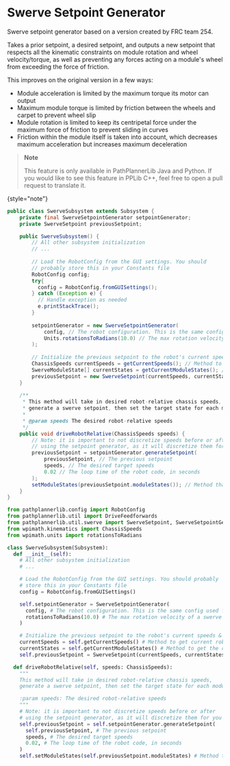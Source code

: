 # Swerve Setpoint Generator

Swerve setpoint generator based on a version created by FRC team 254.

Takes a prior setpoint, a desired setpoint, and outputs a new setpoint that respects all the kinematic constraints on
module rotation and wheel velocity/torque, as well as preventing any forces acting on a module's wheel from exceeding
the force of friction.

This improves on the original version in a few ways:

* Module acceleration is limited by the maximum torque its motor can output
* Maximum module torque is limited by friction between the wheels and carpet to prevent wheel slip
* Module rotation is limited to keep its centripetal force under the maximum force of friction to prevent sliding in
  curves
* Friction within the module itself is taken into account, which decreases maximum acceleration but increases maximum
  deceleration

> **Note**
>
> This feature is only available in PathPlannerLib Java and Python. If you would like to see this feature in PPLib C++,
> feel free to open a pull request to translate it.
>
{style="note"}

<tabs group="pplib-language">
<tab title="Java" group-key="java">

```Java
public class SwerveSubsystem extends Subsystem {
    private final SwerveSetpointGenerator setpointGenerator;
    private SwerveSetpoint previousSetpoint;

    public SwerveSubsystem() {
        // All other subsystem initialization
        // ...
        
        // Load the RobotConfig from the GUI settings. You should 
        // probably store this in your Constants file
        RobotConfig config;
        try{
          config = RobotConfig.fromGUISettings();
        } catch (Exception e) {
          // Handle exception as needed
          e.printStackTrace();
        }
        
        setpointGenerator = new SwerveSetpointGenerator(
            config, // The robot configuration. This is the same config used for generating trajectories and running path following commands.
            Units.rotationsToRadians(10.0) // The max rotation velocity of a swerve module in radians per second. This should probably be stored in your Constants file
        );
        
        // Initialize the previous setpoint to the robot's current speeds & module states
        ChassisSpeeds currentSpeeds = getCurrentSpeeds(); // Method to get current robot-relative chassis speeds
        SwerveModuleState[] currentStates = getCurrentModuleStates(); // Method to get the current swerve module states
        previousSetpoint = new SwerveSetpoint(currentSpeeds, currentStates, DriveFeedforwards.zeros(config.numModules));
    }
    
    /**
     * This method will take in desired robot-relative chassis speeds,
     * generate a swerve setpoint, then set the target state for each module
     *
     * @param speeds The desired robot-relative speeds
     */
    public void driveRobotRelative(ChassisSpeeds speeds) {
        // Note: it is important to not discretize speeds before or after
        // using the setpoint generator, as it will discretize them for you
        previousSetpoint = setpointGenerator.generateSetpoint(
            previousSetpoint, // The previous setpoint
            speeds, // The desired target speeds
            0.02 // The loop time of the robot code, in seconds
        );
        setModuleStates(previousSetpoint.moduleStates()); // Method that will drive the robot given target module states
    }
}
```

</tab>
<tab title="Python" group-key="python">

```Python
from pathplannerlib.config import RobotConfig
from pathplannerlib.util import DriveFeedforwards
from pathplannerlib.util.swerve import SwerveSetpoint, SwerveSetpointGenerator
from wpimath.kinematics import ChassisSpeeds
from wpimath.units import rotationsToRadians

class SwerveSubsystem(Subsystem):
  def __init__(self):
    # All other subsystem initialization
    # ...

    # Load the RobotConfig from the GUI settings. You should probably
    # store this in your Constants file
    config = RobotConfig.fromGUISettings()

    self.setpointGenerator = SwerveSetpointGenerator(
      config, # The robot configuration. This is the same config used for generating trajectories and running path following commands.
      rotationsToRadians(10.0) # The max rotation velocity of a swerve module in radians per second. This should probably be stored in your Constants file
    )

    # Initialize the previous setpoint to the robot's current speeds & module states
    currentSpeeds = self.getCurrentSpeeds() # Method to get current robot-relative chassis speeds
    currentStates = self.getCurrentModuleStates() # Method to get the current swerve module states
    self.previousSetpoint = SwerveSetpoint(currentSpeeds, currentStates, DriveFeedforwards.zeros(config.numModules))

  def driveRobotRelative(self, speeds: ChassisSpeeds):
    """
    This method will take in desired robot-relative chassis speeds,
    generate a swerve setpoint, then set the target state for each module

    :param speeds: The desired robot-relative speeds
    """
    # Note: it is important to not discretize speeds before or after
    # using the setpoint generator, as it will discretize them for you
    self.previousSetpoint = self.setpointGenerator.generateSetpoint(
      self.previousSetpoint, # The previous setpoint
      speeds, # The desired target speeds
      0.02, # The loop time of the robot code, in seconds
    )
    self.setModuleStates(self.previousSetpoint.moduleStates) # Method that will drive the robot given target module states
```

</tab>
</tabs>